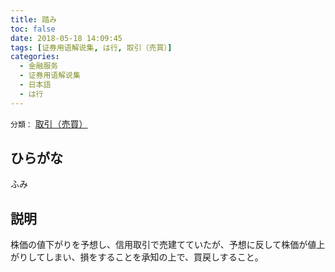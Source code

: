 ```yaml
---
title: 踏み
toc: false
date: 2018-05-18 14:09:45
tags: [证券用语解说集, は行, 取引（売買）]
categories:
  - 金融服务
  - 证券用语解说集
  - 日本語
  - は行
---
```


`分類：` [取引（売買）](/tags/取引（売買）/)

## ひらがな

ふみ

## 説明

株価の値下がりを予想し、信用取引で売建てていたが、予想に反して株価が値上がりしてしまい、損をすることを承知の上で、買戻しすること。
